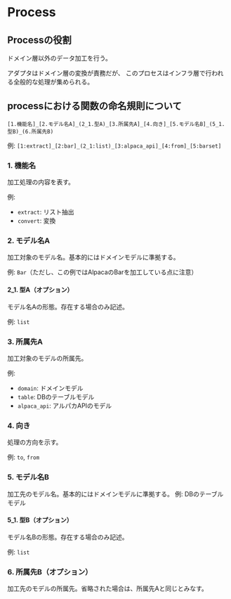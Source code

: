 # Process
## Processの役割
ドメイン層以外のデータ加工を行う。

アダプタはドメイン層の変換が責務だが、
このプロセスはインフラ層で行われる全般的な処理が集められる。


## processにおける関数の命名規則について
`[1.機能名]_[2.モデル名A]_(2_1.型A)_[3.所属先A]_[4.向き]_[5.モデル名B]_(5_1.型B)_(6.所属先B)`

例: `[1:extract]_[2:bar]_(2_1:list)_[3:alpaca_api]_[4:from]_[5:barset]`


### 1. 機能名

加工処理の内容を表す。

例:
- `extract`: リスト抽出
- `convert`: 変換

### 2. モデル名A
加工対象のモデル名。基本的にはドメインモデルに準拠する。

例: `Bar`（ただし、この例ではAlpacaのBarを加工している点に注意）

#### 2_1. 型A（オプション）
モデル名Aの形態。存在する場合のみ記述。

例: `list`

### 3. 所属先A
加工対象のモデルの所属先。

例:
- `domain`: ドメインモデル
- `table`: DBのテーブルモデル
- `alpaca_api`: アルパカAPIのモデル

### 4. 向き
処理の方向を示す。

例: `to`, `from`

### 5. モデル名B
加工先のモデル名。基本的にはドメインモデルに準拠する。
例: DBのテーブルモデル

#### 5_1. 型B（オプション）
モデル名Bの形態。存在する場合のみ記述。

例: `list`

### 6. 所属先B（オプション）
加工先のモデルの所属先。省略された場合は、所属先Aと同じとみなす。
